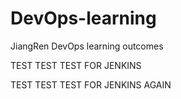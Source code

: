 # DevOps-learning
JiangRen DevOps learning outcomes

TEST TEST TEST FOR JENKINS

TEST TEST TEST FOR JENKINS AGAIN
